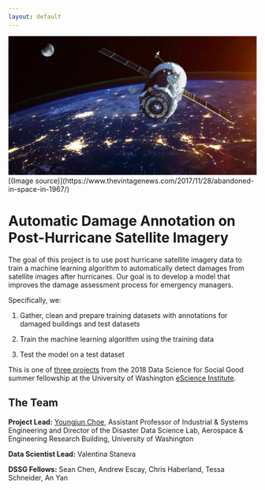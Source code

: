 ```yaml
---
layout: default
---
```


<img src="satellite.png" class="img-responsive" alt="">
[(Image source)](https://www.thevintagenews.com/2017/11/28/abandoned-in-space-in-1967/)

# Automatic Damage Annotation on Post-Hurricane Satellite Imagery

The goal of this project is to use post hurricane satellite imagery data to 
train a machine learning algorithm to automatically detect damages from 
satellite images after hurricanes. Our goal is to develop a model that improves 
the damage assessment process for emergency managers. 

Specifically, we:

1. Gather, clean and prepare training datasets with annotations for damaged buildings and test datasets
   
2. Train the machine learning algorithm using the training data

3. Test the model on a test dataset
   
This is one of
[three projects](http://escience.washington.edu/2018-data-science-for-social-good-projects/)
from the 2018 Data Science for Social Good summer fellowship at the University
of Washington [eScience Institute](http://escience.washington.edu/).

## The Team

**Project Lead:**
[Youngjun Choe](http://faculty.washington.edu/ychoe/), Assistant Professor of Industrial & Systems Engineering and Director of the Disaster Data Science Lab, Aerospace & Engineering Research Building, University of Washington

**Data Scientist Lead:** Valentina Staneva

**DSSG Fellows:** Sean Chen, Andrew Escay, Chris Haberland, Tessa Schneider, An Yan
